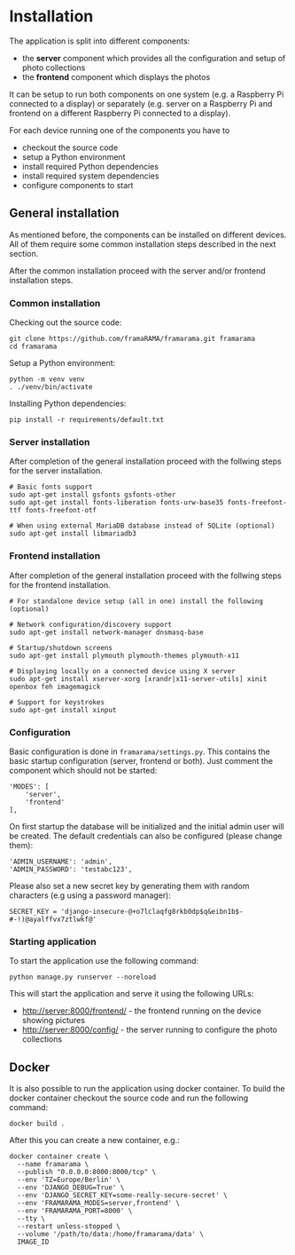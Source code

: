 # Installation

The application is split into different components:

* the **server** component which provides all the configuration and setup of photo collections
* the **frontend** component which displays the photos

It can be setup to run both components on one system (e.g. a Raspberry Pi connected
to a display) or separately (e.g. server on a Raspberry Pi and frontend on a different
Raspberry Pi connected to a display).

For each device running one of the components you have to

* checkout the source code
* setup a Python environment
* install required Python dependencies
* install required system dependencies
* configure components to start

## General installation

As mentioned before, the components can be installed on different devices. All
of them require some common installation steps described in the next section.

After the common installation proceed with the server and/or frontend
installation steps.

### Common installation

Checking out the source code:

```
git clone https://github.com/framaRAMA/framarama.git framarama
cd framarama
```

Setup a Python environment:

```
python -m venv venv
. ./venv/bin/activate
```

Installing Python dependencies:

```
pip install -r requirements/default.txt
```

### Server installation

After completion of the general installation proceed with the follwing steps
for the server installation.

```
# Basic fonts support
sudo apt-get install gsfonts gsfonts-other
sudo apt-get install fonts-liberation fonts-urw-base35 fonts-freefont-ttf fonts-freefont-otf

# When using external MariaDB database instead of SQLite (optional)
sudo apt-get install libmariadb3
```

### Frontend installation

After completion of the general installation proceed with the follwing steps
for the frontend installation.

```
# For standalone device setup (all in one) install the following (optional)

# Network configuration/discovery support
sudo apt-get install network-manager dnsmasq-base

# Startup/shutdown screens
sudo apt-get install plymouth plymouth-themes plymouth-x11

# Displaying locally on a connected device using X server
sudo apt-get install xserver-xorg [xrandr|x11-server-utils] xinit openbox feh imagemagick

# Support for keystrokes
sudo apt-get install xinput
```

### Configuration

Basic configuration is done in `framarama/settings.py`. This contains the basic
startup configuration (server, frontend or both). Just comment the component
which should not be started:

```
'MODES': [
    'server',
    'frontend'
],
```

On first startup the database will be initialized and the initial admin user
will be created. The default credentials can also be configured (please change
them):

```
'ADMIN_USERNAME': 'admin',
'ADMIN_PASSWORD': 'testabc123',
```

Please also set a new secret key by generating them with random characters (e.g
using a password manager):

```
SECRET_KEY = 'django-insecure-@+o7lclaqfg8rkb0dp$q&eibn1b$-#-!)@ayalffvx7ztlwkf@'
```

### Starting application

To start the application use the following command:

```
python manage.py runserver --noreload
```

This will start the application and serve it using the following URLs:

* [http://server:8000/frontend/](http://server:8000/frontend/) - the frontend running on the device showing pictures
* [http://server:8000/config/](http://server:8000/config/) - the server running to configure the photo collections

## Docker

It is also possible to run the application using docker container. To
build the docker container checkout the source code and run the following
command:

```
docker build .
```

After this you can create a new container, e.g.:

```
docker container create \
  --name framarama \
  --publish "0.0.0.0:8000:8000/tcp" \
  --env 'TZ=Europe/Berlin' \
  --env 'DJANGO_DEBUG=True' \
  --env 'DJANGO_SECRET_KEY=some-really-secure-secret' \
  --env 'FRAMARAMA_MODES=server,frontend' \
  --env 'FRAMARAMA_PORT=8000' \
  --tty \
  --restart unless-stopped \
  --volume '/path/to/data:/home/framarama/data' \
  IMAGE_ID
```

